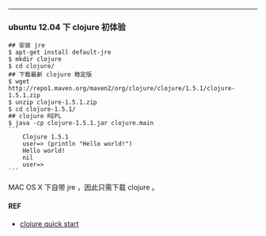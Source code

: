 ---
### ubuntu 12.04 下 clojure 初体验
    ## 安装 jre
    $ apt-get install default-jre
    $ mkdir clojure
    $ cd clojure/
    ## 下载最新 clojure 稳定版
    $ wget http://repo1.maven.org/maven2/org/clojure/clojure/1.5.1/clojure-1.5.1.zip
    $ unzip clojure-1.5.1.zip 
    $ cd clojure-1.5.1/
    ## clojure REPL
    $ java -cp clojure-1.5.1.jar clojure.main
    ```
        Clojure 1.5.1
        user=> (println "Hello world!")
        Hello world!
        nil
        user=> 
    ```
 MAC OS X 下自带 jre ，因此只需下载 clojure 。

#### REF
* [clojure quick start](http://clojure.org/getting_started)
